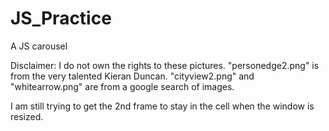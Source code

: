 # JS_Practice
A JS carousel

Disclaimer: I do not own the rights to these pictures. "personedge2.png" is from the very talented Kieran Duncan. "cityview2.png" and "whitearrow.png" are from a google search of images.

I am still trying to get the 2nd frame to stay in the cell when the window is resized.
